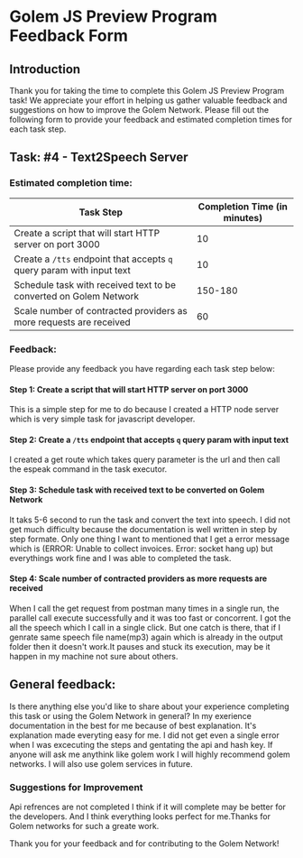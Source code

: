 # Golem JS Preview Program Feedback Form

## Introduction
Thank you for taking the time to complete this Golem JS Preview Program task! 
We appreciate your effort in helping us gather valuable feedback and suggestions on how to improve the Golem Network. 
Please fill out the following form to provide your feedback and estimated completion times for each task step.

## Task: #4 - Text2Speech Server

### Estimated completion time:
| Task Step                                                             | Completion Time (in minutes) |
|-----------------------------------------------------------------------|------------------------------|
| Create a script that will start HTTP server on port 3000              |      10                      |
| Create a `/tts` endpoint that accepts `q` query param with input text |      10                      |
| Schedule task with received text to be converted on Golem Network     |      150-180                 |
| Scale number of contracted providers as more requests are received    |      60                      |

### Feedback:
Please provide any feedback you have regarding each task step below:

#### Step 1: Create a script that will start HTTP server on port 3000
This is a simple step for me to do because I created a HTTP node server which is very simple task for javascript developer.

#### Step 2: Create a `/tts` endpoint that accepts `q` query param with input text
I created a get route which takes query parameter is the url and then call the espeak command in the task executor.

#### Step 3: Schedule task with received text to be converted on Golem Network
It taks 5-6 second to run the task and convert the text into speech. I did not get much difficulty because the documentation is well written in step by step formate. Only one thing I want to mentioned that I get a error message which is (ERROR: Unable to collect invoices. Error: socket hang up) but everythings work fine and I was able to completed the task.

#### Step 4: Scale number of contracted providers as more requests are received
When I call the get request from postman many times in a single run, the parallel call execute successfully and it was too fast or concorrent. I got the all the speech which I call in a single click.
But one catch is there, that if I genrate same speech file name(mp3) again which is already in the output folder then it doesn't work.It pauses and stuck its execution, may be it happen in my machine not sure about others.


## General feedback:
Is there anything else you'd like to share about your experience 
completing this task or using the Golem Network in general? 
In my exerience documentation in the best for me because of best explanation. It's explanation made everyting easy for me. I did not get even a single error when I was excecuting the steps and gentating the api and hash key. 
If anyone will ask me anythink like golem work I will highly recommend golem networks. I will also use golem services in future.

### Suggestions for Improvement
Api refrences are not completed I think if it will complete may be better for the developers.
And I think everything looks perfect for me.Thanks for Golem networks for such a greate work.

Thank you for your feedback and for contributing to the Golem Network!

